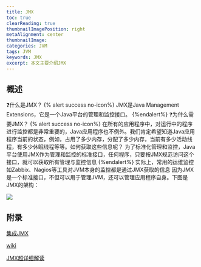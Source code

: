 ```yaml
---
title: JMX
toc: true
clearReading: true
thumbnailImagePosition: right
metaAlignment: center
thumbnailImage:
categories: JVM
tags: JVM
keywords: JMX
excerpt: 本文主要介绍JMX
---
```


## 概述
:question:什么是JMX？
{% alert success no-icon%}
JMX是Java Management Extensions，它是一个Java平台的管理和监控接口。
{%endalert%}
:question:为什么需要JMX？
{% alert success no-icon%}
在所有的应用程序中，对运行中的程序进行监控都是非常重要的，Java应用程序也不例外。我们肯定希望知道Java应用程序当前的状态，例如，占用了多少内存，分配了多少内存，当前有多少活动线程，有多少休眠线程等等。如何获取这些信息呢？
为了标准化管理和监控，Java平台使用JMX作为管理和监控的标准接口，任何程序，只要按JMX规范访问这个接口，就可以获取所有管理与监控信息
{%endalert%}
实际上，常用的运维监控如Zabbix、Nagios等工具对JVM本身的监控都是通过JMX获取的信息
因为JMX是一个标准接口，不但可以用于管理JVM，还可以管理应用程序自身。下图是JMX的架构：

![](https://gitee.com/mingchaohu/blog-image/raw/master/image/jmx.png)
## 附录
[集成JMX](https://www.liaoxuefeng.com/wiki/1252599548343744/1282385687609378)

[wiki](https://en.wikipedia.org/wiki/Java_Management_Extensions)

[JMX超详细解读](https://www.cnblogs.com/dongguacai/p/5900507.html)